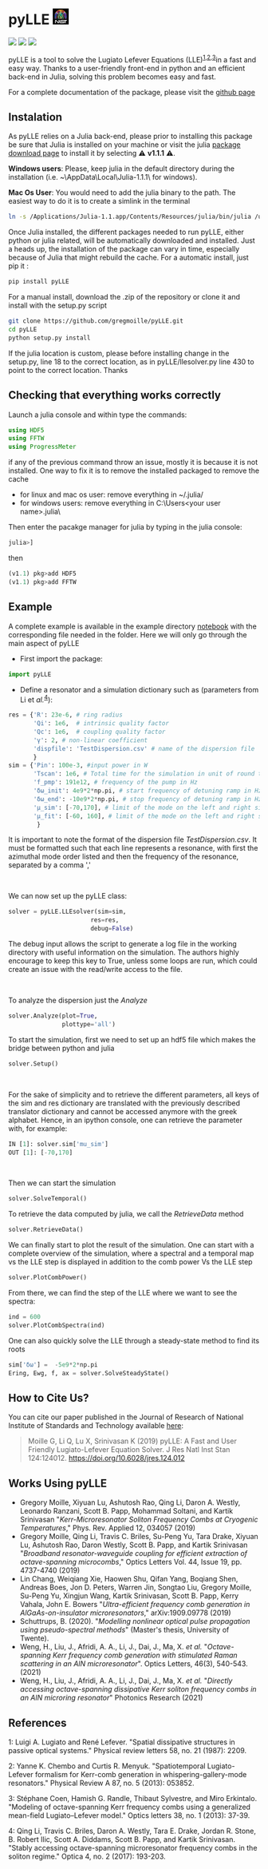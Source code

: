 # pyLLE ![NIST logo](images/NISTlogo32x32.jpg)

[![](https://img.shields.io/static/v1.svg?label=docs&message=passing&color=green&style=flat)](https://gregmoille.github.io/pyLLE/)
![](https://img.shields.io/static/v1.svg?label=version&message=3.0.0&color=9cf&style=flat)
[![](https://img.shields.io/static/v1.svg?label=DOI&message=10.6028/jres.124.012&color=blue&style=flat)](https://doi.org/10.6028/jres.124.012)

pyLLE is a tool to solve the Lugiato Lefever Equations (LLE)<sup>[1](#ref1)</sup><sup>,</sup><sup>[2](#ref2)</sup><sup>,</sup><sup>[3](#ref3)</sup>in a fast and easy way. Thanks to a user-friendly front-end in python and an efficient back-end in Julia, solving this problem becomes easy and fast.

For a complete documentation of the package, please visit the [github page](https://gregmoille.github.io/pyLLE/)

## Instalation

As pyLLE relies on a Julia back-end, please prior to installing this package be sure that Julia is installed on your machine or visit the julia [package download page](https://julialang.org/downloads/) to install it by selecting &#9888; **v1.1.1** &#9888;.

**Windows users**: Please, keep julia in the default directory during the installation (i.e. ~\AppData\Local\Julia-1.1.1\ for windows).

**Mac Os User**: You would need to add the julia binary to the path. The easiest way to do it is to create a simlink in the terminal

```bash
ln -s /Applications/Julia-1.1.app/Contents/Resources/julia/bin/julia /usr/local/bin/julia
```

Once Julia installed, the different packages needed to run pyLLE, either python or julia related, will be automatically downloaded and installed. Just a heads up, the installation of the package can vary in time, especially because of Julia that might rebuild the cache.
For a automatic install, just pip it :

```bash
pip install pyLLE
```
For a manual install, download the .zip of the repository or clone it and install with the setup.py script

```bash
git clone https://github.com/gregmoille/pyLLE.git
cd pyLLE
python setup.py install
```

If the julia location is custom, please before installing change in the setup.py, line 18 to the correct location, as in pyLLE/llesolver.py line 430 to point to the correct location. Thanks


## Checking that everything works correctly

Launch a julia console and within type the commands:

```julia
using HDF5
using FFTW
using ProgressMeter
```

if any of the previous command throw an issue, mostly it is because it is not installed. One way to fix it is to remove the installed packaged to remove the cache

- for linux and mac os user: remove everything in ~/.julia/
- for windows users: remove everything in C:\Users\<your user name>\.julia\

Then enter the pacakge manager for julia by typing in the julia console:

```julia
julia>]
```

then
```julia
(v1.1) pkg>add HDF5
(v1.1) pkg>add FFTW
```

## Example

A complete example is available in the example directory [notebook](https://github.com/gregmoille/pyLLE/tree/master/example/NotebookExample.ipynb) with the corresponding file needed in the folder. Here we will only go through the main aspect of pyLLE

- First import the package:
```python
import pyLLE
```

- Define a resonator and a simulation dictionary such as (parameters from Li et _al._<sup>[4](#ref4)</sup>):
```python
res = {'R': 23e-6, # ring radius
       'Qi': 1e6,  # intrinsic quality factor
       'Qc': 1e6,  # coupling quality factor
       'γ': 2, # non-linear coefficient
       'dispfile': 'TestDispersion.csv' # name of the dispersion file
       }
sim = {'Pin': 100e-3, #input power in W
       'Tscan': 1e6, # Total time for the simulation in unit of round trip
       'f_pmp': 191e12, # frequency of the pump in Hz
       'δω_init': 4e9*2*np.pi, # start frequency of detuning ramp in Hz
       'δω_end': -10e9*2*np.pi, # stop frequency of detuning ramp in Hz
       'μ_sim': [-70,170], # limit of the mode on the left and right side of the pump to simulate
       'μ_fit': [-60, 160], # limit of the mode on the left and right side of the pump to fit the dispersion with
        }
```

It is important to note the format of the dispersion file *TestDispersion.csv*. It must be formatted such that each line represents a resonance, with first the azimuthal mode order listed and then the frequency of the resonance, separated by a comma ','

<br>

We can now set up the pyLLE class:

```python
solver = pyLLE.LLEsolver(sim=sim,
                       res=res,
                       debug=False)
```

The debug input allows the script to generate a log file in the working directory with useful information on the simulation. The authors highly encourage to keep this key to True, unless some loops are run, which could create an issue with the read/write access to the file.

<br>

To analyze the dispersion just the *Analyze*

```python
solver.Analyze(plot=True,
               plottype='all')
```

To start the simulation, first we need to set up an hdf5 file which makes the bridge between python and julia

```python
solver.Setup()
```

<br>

For the sake of simplicity and to retrieve the different parameters, all keys of the sim and res dictionary are translated with the previously described translator dictionary and cannot be accessed anymore with the greek alphabet. Hence, in an ipython console, one can retrieve the parameter with, for example:

```python
IN [1]: solver.sim['mu_sim']
OUT [1]: [-70,170]
```

<br>

Then we can start the simulation

```python
solver.SolveTemporal()
```

To retrieve the data computed by julia, we call the *RetrieveData* method

```python
solver.RetrieveData()
```

We can finally start to plot the result of the simulation. One can start with a complete overview of the simulation, where a spectral and a temporal map vs the LLE step is displayed in addition to the comb power Vs the LLE step

```python
solver.PlotCombPower()
```

From there, we can find the step of the LLE where we want to see the spectra:

```python
ind = 600
solver.PlotCombSpectra(ind)
```


One can also quickly solve the LLE through a steady-state method to find its roots

```python
sim['δω'] =  -5e9*2*np.pi
Ering, Ewg, f, ax = solver.SolveSteadyState()
```

## How to Cite Us?

You can cite our paper published in the Journal of Research of National Institute of Standards and Technology available [here](https://doi.org/10.6028/jres.124.012):

> Moille G, Li Q, Lu X, Srinivasan K (2019) pyLLE: A Fast and User Friendly Lugiato-Lefever Equation Solver. J Res Natl Inst Stan 124:124012. https://doi.org/10.6028/jres.124.012


## Works Using pyLLE 

- Gregory Moille, Xiyuan Lu, Ashutosh Rao, Qing Li, Daron A. Westly, Leonardo Ranzani, Scott B. Papp, Mohammad Soltani, and Kartik Srinivasan "_Kerr-Microresonator Soliton Frequency Combs at Cryogenic Temperatures_," Phys. Rev. Applied 12, 034057 (2019)
- Gregory Moille, Qing Li, Travis C. Briles, Su-Peng Yu, Tara Drake, Xiyuan Lu, Ashutosh Rao, Daron Westly, Scott B. Papp, and Kartik Srinivasan "_Broadband resonator-waveguide coupling for efficient extraction of octave-spanning microcombs_," Optics Letters Vol. 44, Issue 19, pp. 4737-4740 (2019)
- Lin Chang, Weiqiang Xie, Haowen Shu, Qifan Yang, Boqiang Shen, Andreas Boes, Jon D. Peters, Warren Jin, Songtao Liu, Gregory Moille, Su-Peng Yu, Xingjun Wang, Kartik Srinivasan, Scott B. Papp, Kerry Vahala, John E. Bowers "_Ultra-efficient frequency comb generation in AlGaAs-on-insulator microresonators_," arXiv:1909.09778 (2019)
- Schuttrups, B. (2020). "_Modelling nonlinear optical pulse propagation using pseudo-spectral methods_" (Master's thesis, University of Twente).
- Weng, H., Liu, J., Afridi, A. A., Li, J., Dai, J., Ma, X. _et al._ "_Octave-spanning Kerr frequency comb generation with stimulated Raman scattering in an AlN microresonator_". Optics Letters, 46(3), 540-543. (2021)
- Weng, H., Liu, J., Afridi, A. A., Li, J., Dai, J., Ma, X. _et al._ "_Directly accessing octave-spanning dissipative Kerr soliton frequency combs in an AlN microring resonator_" Photonics Research (2021)

## References

<a name="ref1">1</a>: Luigi A. Lugiato and René Lefever. "Spatial dissipative structures in passive optical systems." Physical review letters 58, no. 21 (1987): 2209.

<a name="ref1">2</a>: Yanne K. Chembo and Curtis R. Menyuk. "Spatiotemporal Lugiato-Lefever formalism for Kerr-comb generation in whispering-gallery-mode resonators." Physical Review A 87, no. 5 (2013): 053852.

<a name="ref1">3</a>: Stéphane Coen, Hamish G. Randle, Thibaut Sylvestre, and Miro Erkintalo. "Modeling of octave-spanning Kerr frequency combs using a generalized mean-field Lugiato–Lefever model." Optics letters 38, no. 1 (2013): 37-39.

<a name="ref1">4</a>: Qing Li, Travis C. Briles, Daron A. Westly, Tara E. Drake, Jordan R. Stone, B. Robert Ilic, Scott A. Diddams, Scott B. Papp, and Kartik Srinivasan. "Stably accessing octave-spanning microresonator frequency combs in the soliton regime." Optica 4, no. 2 (2017): 193-203.
